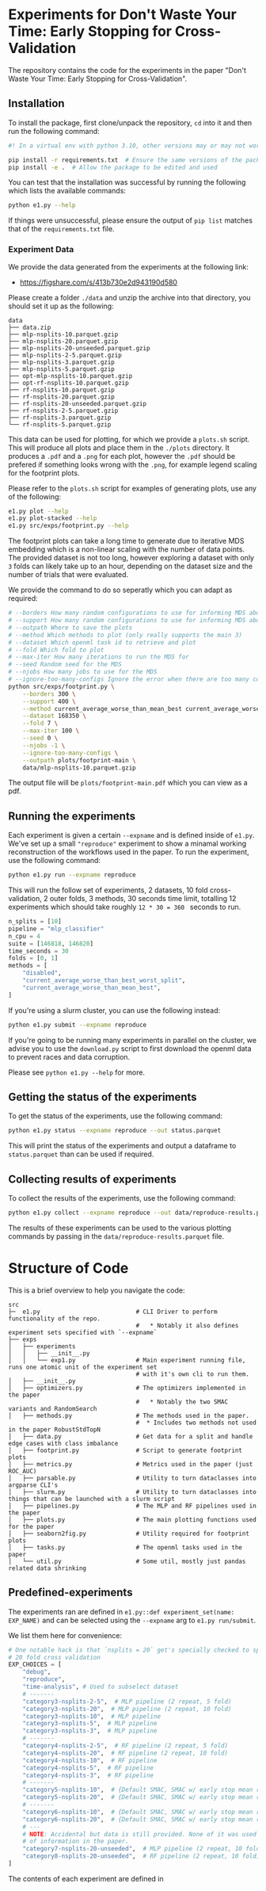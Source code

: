 # Experiments for Don't Waste Your Time: Early Stopping for Cross-Validation
The repository contains the code for the experiments in the paper
"Don't Waste Your Time: Early Stopping for Cross-Validation".


## Installation
To install the package, first clone/unpack the repository, `cd` into it and
then run the following command:
```bash
#! In a virtual env with python 3.10, other versions may or may not work.

pip install -r requirements.txt  # Ensure the same versions of the packages
pip install -e .  # Allow the package to be edited and used
```

You can test that the installation was successful by running the following
which lists the available commands:
```bash
python e1.py --help
```

If things were unsuccessful, please ensure the output of `pip list` matches that
of the `requirements.txt` file.

### Experiment Data
We provide the data generated from the experiments at the following link:
* https://figshare.com/s/413b730e2d943190d580

Please create a folder `./data` and unzip the archive into that directory, you should set it up as the following:
```
data
├── data.zip
├── mlp-nsplits-10.parquet.gzip
├── mlp-nsplits-20.parquet.gzip
├── mlp-nsplits-20-unseeded.parquet.gzip
├── mlp-nsplits-2-5.parquet.gzip
├── mlp-nsplits-3.parquet.gzip
├── mlp-nsplits-5.parquet.gzip
├── opt-mlp-nsplits-10.parquet.gzip
├── opt-rf-nsplits-10.parquet.gzip
├── rf-nsplits-10.parquet.gzip
├── rf-nsplits-20.parquet.gzip
├── rf-nsplits-20-unseeded.parquet.gzip
├── rf-nsplits-2-5.parquet.gzip
├── rf-nsplits-3.parquet.gzip
└── rf-nsplits-5.parquet.gzip
```

This data can be used for plotting, for which we provide a `plots.sh` script.
This will produce all plots and place them in the `./plots` directory.
It produces a `.pdf` and a `.png` for each plot, however the `.pdf` should be prefered if
something looks wrong with the `.png`, for example legend scaling for the footprint plots.

Please refer to the `plots.sh` script for examples of generating plots, use any of the following:
```bash
e1.py plot --help
e1.py plot-stacked --help
e1.py src/exps/footprint.py --help
```

The footprint plots can take a long time to generate due to iterative MDS embedding which
is a non-linear scaling with the number of data points.
The provided dataset is not too long, however exploring a dataset with only `3` folds can likely take
up to an hour, depending on the dataset size and the number of trials that were evaluated.

We provide the command to do so seperatly which you can adapt as required:
```bash
# --borders How many random configurations to use for informing MDS about the borders of the space
# --support How many random configurations to use for informing MDS about random locations in the space
# --outpath Where to save the plots
# --method Which methods to plot (only really supports the main 3)
# --dataset Which openml task id to retrieve and plot
# --fold Which fold to plot
# --max-iter How many iterations to run the MDS for
# --seed Random seed for the MDS
# --njobs How many jobs to use for the MDS
# --ignore-too-many-configs Ignore the error when there are too many configurations (i.e. you acknowledge it takes time)
python src/exps/footprint.py \
    --borders 300 \
    --support 400 \
    --method current_average_worse_than_mean_best current_average_worse_than_best_worst_split \
    --dataset 168350 \
    --fold 7 \
    --max-iter 100 \
    --seed 0 \
    --njobs -1 \
    --ignore-too-many-configs \
    --outpath plots/footprint-main \
    data/mlp-nsplits-10.parquet.gzip
```

The output file will be `plots/footprint-main.pdf` which you can view as a pdf.

## Running the experiments
Each experiment is given a certain `--expname` and is defined inside of `e1.py`.
We've set up a small `"reproduce"` experiment to show a minamal working reconstruction
of the workflows used in the paper. To run the experiment, use the following command:
```bash
python e1.py run --expname reproduce
```

This will run the follow set of experiments, 2 datasets, 10 fold cross-validation,
2 outer folds, 3 methods, 30 seconds time limit, totalling 12 experiments which
should take roughly `12 * 30 = 360 ` seconds to run.
```python
n_splits = [10]
pipeline = "mlp_classifier"
n_cpu = 4
suite = [146818, 146820]
time_seconds = 30
folds = [0, 1]
methods = [
    "disabled",
    "current_average_worse_than_best_worst_split",
    "current_average_worse_than_mean_best",
]
```

If you're using a slurm cluster, you can use the following instead:
```bash
python e1.py submit --expname reproduce
```

If you're going to be running many experiments in parallel on the cluster, we advise
you to use the `download.py` script to first download the openml data to prevent races and
data corruption.

Please see `python e1.py --help` for more.

## Getting the status of the experiments
To get the status of the experiments, use the following command:
```bash
python e1.py status --expname reproduce --out status.parquet
```

This will print the status of the experiments and output a dataframe to `status.parquet`
than can be used if required.

## Collecting results of experiments
To collect the results of the experiments, use the following command:
```bash
python e1.py collect --expname reproduce --out data/reproduce-results.parquet
```

The results of these experiments can be used to the various plotting commands by
passing in the `data/reproduce-results.parquet` file.

# Structure of Code
This is a brief overview to help you navigate the code:
```
src
├─  e1.py                           # CLI Driver to perform functionality of the repo.
                                    #   * Notably it also defines experiment sets specified with `--expname`
├── exps
│   ├── experiments
│   │   ├── __init__.py
│   │   └── exp1.py                 # Main experiment running file, runs one atomic unit of the experiment set
                                    # with it's own cli to run them.
│   ├── __init__.py
│   ├── optimizers.py               # The optimizers implemented in the paper
                                    #   * Notably the two SMAC variants and RandomSearch
│   ├── methods.py                  # The methods used in the paper.
                                    #  * Includes two methods not used in the paper RobustStdTopN
│   ├── data.py                     # Get data for a split and handle edge cases with class imbalance
│   ├── footprint.py                # Script to generate footprint plots
│   ├── metrics.py                  # Metrics used in the paper (just ROC_AUC)
│   ├── parsable.py                 # Utility to turn dataclasses into argparse CLI's
│   ├── slurm.py                    # Utility to turn dataclasses into things that can be launched with a slurm script
│   ├── pipelines.py                # The MLP and RF pipelines used in the paper
│   ├── plots.py                    # The main plotting functions used for the paper
│   ├── seaborn2fig.py              # Utility required for footprint plots
│   ├── tasks.py                    # The openml tasks used in the paper
│   └── util.py                     # Some util, mostly just pandas related data shrinking
```

## Predefined-experiments
The experiments ran are defined in `e1.py::def experiment_set(name: EXP_NAME)` and can be selected
using the `--expname` arg to `e1.py run/submit`.

We list them here for convenience:
```python
# One notable hack is that `nsplits = 20` get's specially checked to specify 2 repeat, 10 fold and NOT
# 20 fold cross validation
EXP_CHOICES = [
    "debug",
    "reproduce",
    "time-analysis", # Used to subselect dataset
    # -------
    "category3-nsplits-2-5",  # MLP pipeline (2 repeat, 5 fold)
    "category3-nsplits-20",  # MLP pipeline (2 repeat, 10 fold)
    "category3-nsplits-10",  # MLP pipeline
    "category3-nsplits-5",  # MLP pipeline
    "category3-nsplits-3",  # MLP pipeline
    # -------
    "category4-nsplits-2-5",  # RF pipeline (2 repeat, 5 fold)
    "category4-nsplits-20",  # RF pipeline (2 repeat, 10 fold)
    "category4-nsplits-10",  # RF pipeline
    "category4-nsplits-5",  # RF pipeline
    "category4-nsplits-3",  # RF pipeline
    # -------
    "category5-nsplits-10",  # {Default SMAC, SMAC w/ early stop mean report} MLP
    "category5-nsplits-20",  # {Default SMAC, SMAC w/ early stop mean report} MLP
    # -------
    "category6-nsplits-10",  # {Default SMAC, SMAC w/ early stop mean report} RF
    "category6-nsplits-20",  # {Default SMAC, SMAC w/ early stop mean report} RF
    # ---
    # NOTE: Accidental but data is still provided. None of it was used in plotting or reporting
    # of information in the paper.
    "category7-nsplits-20-unseeded",  # MLP pipeline (2 repeat, 10 fold) (unseeded inner)
    "category8-nsplits-20-unseeded",  # RF pipeline (2 repeat, 10 fold) (unseeded inner)
]
```

The contents of each experiment are defined in 
